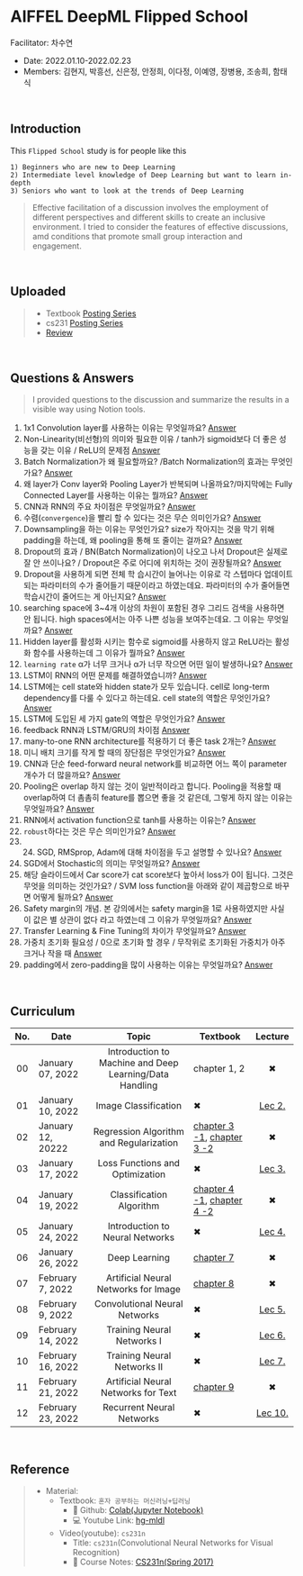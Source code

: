 # AIFFEL DeepML Flipped School
Facilitator: 차수연
- Date: 2022.01.10-2022.02.23
- Members: 김현지, 박흥선, 신은정, 안정희, 이다정, 이예영, 장병용, 조송희, 함태식

</br>

## Introduction

This `Flipped School` study is for people like this

```
1) Beginners who are new to Deep Learning
2) Intermediate level knowledge of Deep Learning but want to learn in-depth
3) Seniors who want to look at the trends of Deep Learning
```

> Effective facilitation of a discussion involves the employment of different perspectives and different skills to create an inclusive environment.
I tried to consider the features of effective discussions, amd conditions that promote small group interaction and engagement.


</br>

## Uploaded

> - Textbook [Posting Series](https://velog.io/@cha-suyeon/series/%ED%98%BC%EC%9E%90%EA%B3%B5%EB%B6%80%ED%95%98%EB%8A%94%EB%A8%B8%EC%8B%A0%EB%9F%AC%EB%8B%9D)
> - cs231 [Posting Series](https://velog.io/@cha-suyeon/series/CS231n)
> - [Review](https://velog.io/@cha-suyeon/%ED%8D%BC%EC%8B%A4facilitator%EB%A1%9C%EC%84%9C%EC%9D%98-DeepML-%ED%92%80%EC%9E%8E%EC%8A%A4%EC%BF%A8-%ED%9B%84%EA%B8%B0)


</br>

## Questions & Answers

> I provided questions to the discussion and summarize the results in a visible way using Notion tools.

1. 1x1 Convolution layer를 사용하는 이유는 무엇일까요? [Answer](https://github.com/cha-suyeon/MLDL-study/blob/main/answers/1x1_Convolution_layer.md)
2. Non-Linearity(비선형)의 의미와 필요한 이유 / tanh가 sigmoid보다 더 좋은 성능을 갖는 이유 / ReLU의 문제점 [Answer](https://github.com/cha-suyeon/MLDL-study/blob/main/answers/Activation_Function.md)
3. Batch Normalization가 왜 필요할까요? /Batch Normalization의 효과는 무엇인가요? [Answer](https://github.com/cha-suyeon/MLDL-study/blob/main/answers/Batch_Normalization.md)
4. 왜 layer가 Conv layer와 Pooling Layer가 반복되며 나올까요?/마지막에는 Fully Connected Layer를 사용하는 이유는 뭘까요? [Answer](https://github.com/cha-suyeon/MLDL-study/blob/main/answers/CNN_Architecture.md)
5. CNN과 RNN의 주요 차이점은 무엇일까요? [Answer](https://github.com/cha-suyeon/MLDL-study/blob/main/answers/CNN_vs_RNN.md)
6. 수렴(`convergence`)을 빨리 할 수 있다는 것은 무슨 의미인가요? [Answer](https://github.com/cha-suyeon/MLDL-study/blob/main/answers/Convergence.md)
7. Downsampling을 하는 이유는 무엇인가요? size가 작아지는 것을 막기 위해 padding을 하는데, 왜 pooling을 통해 또 줄이는 걸까요? [Answer](https://github.com/cha-suyeon/MLDL-study/blob/main/answers/Downsampling.md)
8. Dropout의  효과 / BN(Batch Normalization)이 나오고 나서 Dropout은 실제로 잘 안 쓰이나요? / Dropout은 주로 어디에 위치하는 것이 권장될까요? [Answer](https://github.com/cha-suyeon/MLDL-study/blob/main/answers/Dropout.md)
9. Dropout을 사용하게 되면 전체 학 습시간이 늘어나는 이유로 각 스텝마다 업데이트되는 파라미터의 수가 줄어들기 때문이라고 하였는데요. 파라미터의 수가 줄어들면 학습시간이 줄어드는 게 아닌지요? [Answer](https://github.com/cha-suyeon/MLDL-study/blob/main/answers/Dropout_Training_Time.md)
10. searching space에 3~4개 이상의 차원이 포함된 경우 그리드 검색을 사용하면 안 됩니다. high spaces에서는 아주 나쁜 성능을 보여주는데요. 그 이유는 무엇일까요? [Answer](https://github.com/cha-suyeon/MLDL-study/blob/main/answers/Grid_Search_the_curse_of_dimensionality.md)
11. Hidden layer를 활성화 시키는 함수로 sigmoid를 사용하지 않고 ReLU라는 활성화 함수를 사용하는데 그 이유가 뭘까요? [Answer](https://github.com/cha-suyeon/MLDL-study/blob/main/answers/Hidden_layer_ReLU.md)
12. `learning rate` α가 너무 크거나 α가 너무 작으면 어떤 일이 발생하나요? [Answer](https://github.com/cha-suyeon/MLDL-study/blob/main/answers/Learning_Rate.md)
13. LSTM이 RNN의 어떤 문제를 해결하였습니까? [Answer](https://github.com/cha-suyeon/MLDL-study/blob/main/answers/LSTM.md)
14. LSTM에는 cell state와 hidden state가 모두 있습니다. cell로 long-term dependency를 다룰 수 있다고 하는데요. cell state의 역할은 무엇인가요? [Answer](https://github.com/cha-suyeon/MLDL-study/blob/main/answers/LSTM_Cell_state.md)
15. LSTM에 도입된 세 가지 gate의 역할은 무엇인가요? [Answer](https://github.com/cha-suyeon/MLDL-study/blob/main/answers/LSTM_gates.md)
16. feedback RNN과 LSTM/GRU의 차이점 [Answer](https://github.com/cha-suyeon/MLDL-study/blob/main/answers/LSTM_GRU.md)
17. many-to-one RNN architecture를 적용하기 더 좋은 task 2개는? [Answer](https://github.com/cha-suyeon/MLDL-study/blob/main/answers/Many-To-One.md)
18. 미니 배치 크기를 작게 할 때의 장단점은 무엇인가요? [Answer](https://github.com/cha-suyeon/MLDL-study/blob/main/answers/Mini_Batch_Size.md)
19. CNN과 단순 feed-forward neural network를 비교하면 어느 쪽이 parameter 개수가 더 많을까요? [Answer](https://github.com/cha-suyeon/MLDL-study/blob/main/answers/Number_of_Parameters.md)
20. Pooling은 overlap 하지 않는 것이 일반적이라고 합니다. Pooling을 적용할 때 overlap하여 더 촘촘히 feature를 뽑으면 좋을 것 같은데, 그렇게 하지 않는 이유는 무엇일까요? [Answer](https://github.com/cha-suyeon/MLDL-study/blob/main/answers/Padding_Overlap.md)
21. RNN에서 activation function으로 tanh를 사용하는 이유는? [Answer](https://github.com/cha-suyeon/MLDL-study/blob/main/answers/Rnn_tanh.md)
22. `robust`하다는 것은 무슨 의미인가요? [Answer](https://github.com/cha-suyeon/MLDL-study/blob/main/answers/Robust.md)
23. 24. SGD, RMSprop, Adam에 대해 차이점을 두고 설명할 수 있나요? [Answer](https://github.com/cha-suyeon/MLDL-study/blob/main/answers/SGD_RMSprop_Adam.md)
24. SGD에서 Stochastic의 의미는 무엇일까요? [Answer](https://github.com/cha-suyeon/MLDL-study/blob/main/answers/SGD_Stochastic.md)
25. 해당 슬라이드에서 Car score가 cat score보다 높아서 loss가 0이 됩니다. 그것은 무엇을 의미하는 것인가요? / SVM loss function을 아래와 같이 제곱항으로 바꾸면 어떻게 될까요? [Answer](https://github.com/cha-suyeon/MLDL-study/blob/main/answers/SVM_loss.md)
26. Safety margin의 개념. 본 강의에서는 safety margin을 1로 사용하였지만 사실 이 값은 별 상관이 없다 라고 하였는데 그 이유가 무엇일까요? [Answer](https://github.com/cha-suyeon/MLDL-study/blob/main/answers/Safety_Margin.md)
27. Transfer Learning & Fine Tuning의 차이가 무엇일까요? [Answer](https://github.com/cha-suyeon/MLDL-study/blob/main/answers/Transfer_Learning_and_Fine_Tuning.md)
28. 가중치 초기화 필요성 / 0으로 초기화 할 경우 / 무작위로 초기화된 가중치가 아주 크거나 작을 때 [Answer](https://github.com/cha-suyeon/MLDL-study/blob/main/answers/Weight_Initialization.md)
29. padding에서 zero-padding을 많이 사용하는 이유는 무엇일까요? [Answer](https://github.com/cha-suyeon/MLDL-study/blob/main/answers/Zero_Padding.md)

</br>

## Curriculum

|No.|Date|Topic|Textbook|Lecture|
|:--:|--|:--:|--|:--:|
|00|January 07, 2022|Introduction to Machine and Deep Learning/Data Handling|chapter 1, 2|✖|
|01|January 10, 2022|Image Classification|✖|[Lec 2.](https://velog.io/@cha-suyeon/CS231n-2%EA%B0%95-%EC%9A%94%EC%95%BD)|
|02|January 12, 20222|Regression Algorithm and Regularization|[chapter 3 -1](https://velog.io/@cha-suyeon/%ED%98%BC%EA%B3%B5%EB%A8%B8-K-Nearest-Neighbors-R), [chapter 3 -2](https://velog.io/@cha-suyeon/%ED%98%BC%EA%B3%B5%EB%A8%B8-feature-engineering-%EB%8B%A4%EC%A4%91-%ED%9A%8C%EA%B7%80)|✖|
|03|January 17, 2022|Loss Functions and Optimization|✖|[Lec 3.](https://velog.io/@cha-suyeon/cs231-Lecture-3-Loss-Functions-and-Optimization-%EC%9A%94%EC%95%BD)|
|04|January 19, 2022|Classification Algorithm|[chapter 4 -1](https://velog.io/@cha-suyeon/%ED%98%BC%EA%B3%B5%EB%A8%B8-Logistic-Regression%EB%A1%9C%EC%A7%80%EC%8A%A4%ED%8B%B1-%ED%9A%8C%EA%B7%80), [chapter 4 -2](https://velog.io/@cha-suyeon/%ED%98%BC%EA%B3%B5%EB%A8%B8-%EB%B0%B0%EC%B9%98%EC%99%80-%EB%AF%B8%EB%8B%88-%EB%B0%B0%EC%B9%98-%ED%99%95%EB%A5%A0%EC%A0%81-%EA%B2%BD%EC%82%AC%ED%95%98%EA%B0%95%EB%B2%95)|✖|
|05|January 24, 2022|Introduction to Neural Networks|✖|[Lec 4.](https://velog.io/@cha-suyeon/CS231n-4%EA%B0%95-%EC%A0%95%EB%A6%AC-Introduction-to-Neural-Networks)|
|06|January 26, 2022|Deep Learning|[chapter 7](https://velog.io/@cha-suyeon/%ED%98%BC%EA%B3%B5%EB%A8%B8)|✖|
|07|February 7, 2022|Artificial Neural Networks for Image|[chapter 8](https://velog.io/@cha-suyeon/%ED%98%BC%EA%B3%B5%EB%A8%B8-%ED%95%A9%EC%84%B1%EA%B3%B1-%EC%8B%A0%EA%B2%BD%EB%A7%9D-Convolution-Neural-Network)|✖|
|08|February 9, 2022|Convolutional Neural Networks|✖|[Lec 5.](https://velog.io/@cha-suyeon/cs231n-5%EA%B0%95-%EC%A0%95%EB%A6%AC-Convolutional-Neural-Networks)|
|09|February 14, 2022|Training Neural Networks I|✖|[Lec 6.](https://velog.io/@cha-suyeon/cs231n-6%EA%B0%95-%EC%A0%95%EB%A6%AC-Training-Neural-Networks-I)|
|10|February 16, 2022|Training Neural Networks II|✖|[Lec 7.](https://velog.io/@cha-suyeon/cs231n-7%EA%B0%95-%EC%A0%95%EB%A6%AC-Training-Neural-Networks-II)|
|11|February 21, 2022|Artificial Neural Networks for Text|[chapter 9](https://velog.io/@cha-suyeon/%ED%98%BC%EA%B3%B5%EB%A8%B8-%EC%88%9C%EC%B0%A8-%EB%8D%B0%EC%9D%B4%ED%84%B0%EC%99%80-%EC%88%9C%ED%99%98-%EC%8B%A0%EA%B2%BD%EB%A7%9D)|✖|
|12|February 23, 2022|Recurrent Neural Networks|✖| [Lec 10.](https://velog.io/@cha-suyeon/cs231n-10%EA%B0%95-%EC%A0%95%EB%A6%AC-Recurrent-Neural-Networks)|

</br>

## Reference

> - Material: 
>   - Textbook: `혼자 공부하는 머신러닝+딥러닝`
>     - 📙 Github: [Colab(Jupyter Notebook)](https://github.com/rickiepark/hg-mldl)
>     - 💻 Youtube Link: [hg-mldl](http://bit.ly/hg-mldl-youtube)
>   - Video(youtube): `cs231n`
>     - Title: `cs231n`(Convolutional Neural Networks for Visual Recognition)
>     - 📒 Course Notes: [CS231n(Spring 2017)](http://cs231n.stanford.edu/)    
